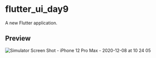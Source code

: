 # flutter_ui_day9

A new Flutter application.

## Preview

![Simulator Screen Shot - iPhone 12 Pro Max - 2020-12-08 at 10 24 05](https://user-images.githubusercontent.com/64217477/101441809-ef925680-393f-11eb-95f7-979b474b61e1.png)
